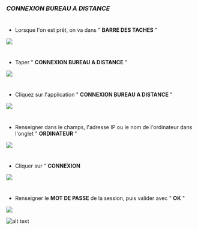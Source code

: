 

### ***CONNEXION BUREAU A DISTANCE***

#
- Lorsque l'on est prêt, on va dans " **BARRE DES TACHES** "

![](<https://github.com/WildCodeSchool/TSSR-2402-P1-G2-Teleassistance/blob/main/Images/CONNEX%20bad.jpg>)

#
- Taper " **CONNEXION BUREAU A DISTANCE** "

![](<https://github.com/WildCodeSchool/TSSR-2402-P1-G2-Teleassistance/blob/main/Images/CONNEX%20%20barre%20co.jpg>)

#
- Cliquez sur l'application " **CONNEXION BUREAU A DISTANCE** "

![](<https://github.com/WildCodeSchool/TSSR-2402-P1-G2-Teleassistance/blob/main/Images/CONNEX%20connex%20bad.jpg>)

#
- Renseigner dans le champs, l'adresse IP ou le nom de l'ordinateur dans l'onglet " **ORDINATEUR** "

![](<https://github.com/WildCodeSchool/TSSR-2402-P1-G2-Teleassistance/blob/main/Images/CONNEX%20adresse%20ip.jpg>)

#
- Cliquer sur " **CONNEXION**

![](<https://github.com/WildCodeSchool/TSSR-2402-P1-G2-Teleassistance/blob/main/Images/CONNEX%20connexion.jpg>)

#
- Renseigner le **MOT DE PASSE** de la session, puis valider avec " **OK** "

![](<https://github.com/WildCodeSchool/TSSR-2402-P1-G2-Teleassistance/blob/main/Images/CONNEX%20mot%20de%20passe.jpg>)

![alt text](<https://github.com/WildCodeSchool/TSSR-2402-P1-G2-Teleassistance/blob/main/Images/CONNEX%20%20valider.jpg>)
